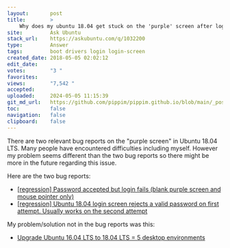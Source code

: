```yaml
---
layout:       post
title:        >
    Why does my ubuntu 18.04 get stuck on the 'purple' screen after logging in?
site:         Ask Ubuntu
stack_url:    https://askubuntu.com/q/1032200
type:         Answer
tags:         boot drivers login login-screen
created_date: 2018-05-05 02:02:12
edit_date:    
votes:        "3 "
favorites:    
views:        "7,542 "
accepted:     
uploaded:     2024-05-05 11:15:39
git_md_url:   https://github.com/pippim/pippim.github.io/blob/main/_posts/2018/2018-05-05-Why-does-my-ubuntu-18.04-get-stuck-on-the-_purple_-screen-after-logging-in_.md
toc:          false
navigation:   false
clipboard:    false
---
```


There are two relevant bug reports on the "purple screen" in Ubuntu 18.04 LTS. Many people have encountered difficulties including myself. However my problem seems different than the two bug reports so there might be more in the future regarding this issue.

Here are the two bug reports:

- [\[regression\] Password accepted but login fails (blank purple screen and mouse pointer only)][1]
- [ \[regression\] Ubuntu 18.04 login screen rejects a valid password on first attempt. Usually works on the second attempt][2]

My problem/solution not in the bug reports was this:

- [Upgrade Ubuntu 16.04 LTS to 18.04 LTS = 5 desktop environments][3]


  [1]: https://bugs.launchpad.net/ubuntu/+source/gdm3/+bug/1766137
  [2]: https://bugs.launchpad.net/ubuntu/+source/gnome-shell/+bug/1765261
  [3]: https://askubuntu.com/questions/1029748/upgrade-ubuntu-16-04-lts-to-18-04-lts-5-desktop-environments
